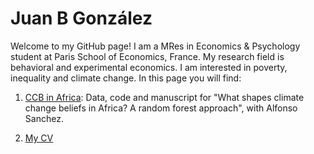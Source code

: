# Juan B González

Welcome to my GitHub page! 
I am a MRes in Economics & Psychology student at Paris School of Economics, France. My research field is behavioral and experimental economics. I am interested in poverty, inequality and climate change. In this page you will find: 

1. [CCB in Africa](https://github.com/jbgb13/PredictorsCCB_PLOS.git): Data, code and manuscript for "What shapes climate change beliefs in Africa? A random forest approach", with Alfonso Sanchez.

2. [My CV](https://github.com/jbgb13/jbgb13/blob/main/CV.pdf)
